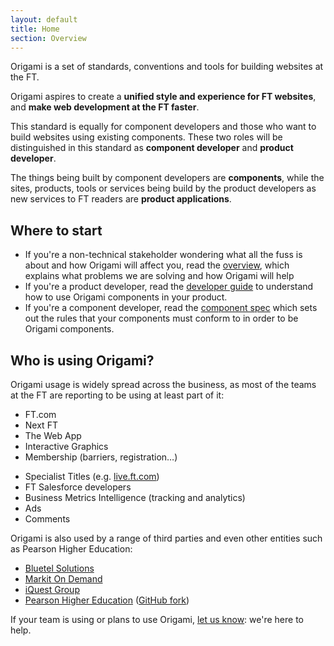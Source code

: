 ```yaml
---
layout: default
title: Home
section: Overview
---
```


<p class="alert-big">Origami is a set of standards, conventions and tools for building websites at the FT.</p>

<p class="alert-big">Origami aspires to create a <strong>unified style and experience for FT websites</strong>, and <strong>make web development at the FT faster</strong>.</p>

This standard is equally for component developers and those who want to build websites using existing components.  These two roles will be distinguished in this standard as **component developer** and **product developer**.

The things being built by component developers are **components**, while the sites, products, tools or services being build by the product developers as new services to FT readers are **product applications**.

## Where to start

* If you're a non-technical stakeholder wondering what all the fuss is about and how Origami will affect you, read the [overview]({{site.baseurl}}/docs/overview/non-technical), which explains what problems we are solving and how Origami will help
* If you're a product developer, read the [developer guide]({{site.baseurl}}/docs/developer-guide) to understand how to use Origami components in your product.
* If you're a component developer, read the [component spec]({{site.baseurl}}/docs/component-spec) which sets out the rules that your components must conform to in order to be Origami components.

## Who is using Origami?

Origami usage is widely spread across the business, as most of the teams at the FT are reporting to be using at least part of it:

<div class="o-grid-row">
	<div data-o-grid-colspan="6">
		<ul>
			<li>FT.com</li>
			<li>Next FT</li>
			<li>The Web App</li>
			<li>Interactive Graphics</li>
			<li>Membership (barriers, registration…)</li>
		</ul>
	</div>
	<div data-o-grid-colspan="6">
		<ul>
			<li>Specialist Titles (e.g. <a href="https://live.ft.com">live.ft.com</a>)</li>
			<li>FT Salesforce developers</li>
			<li>Business Metrics Intelligence (tracking and analytics)</li>
			<li>Ads</li>
			<li>Comments</li>
		</ul>
	</div>
</div>

Origami is also used by a range of third parties and even other entities such as Pearson Higher Education:

- [Bluetel Solutions](http://www.bluetel.co.uk/)
- [Markit On Demand](http://www.markit.com/)
- [iQuest Group](http://www.iquestgroup.com/en/)
- [Pearson Higher Education](http://home.pearsonhighered.com/) ([GitHub fork](https://github.com/PearsonEducation/he-origami))

If your team is using or plans to use Origami, [let us know](mailto:origami.support@ft.com): we're here to help.

